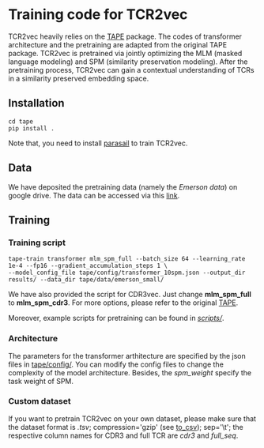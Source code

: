 # Training code for TCR2vec
TCR2vec heavily relies on the [TAPE](https://github.com/songlab-cal/tape) package. The codes of transformer architecture and the pretraining are adapted from the original TAPE package. TCR2vec is pretrained via jointly optimizing the MLM (masked language modeling) and SPM (similarity preservation modeling). After the pretraining process, TCR2vec can gain a contextual understanding of TCRs in a similarity preserved embedding space.
<!-- <img src="https://github.com/jiangdada1221/TCR2vec_train/blob/main/figures/workflow.jpg" width="800"> <br /> -->

## Installation
 ```
cd tape
pip install .
 ```
Note that, you need to install [parasail](https://github.com/jeffdaily/parasail) to train TCR2vec.

## Data
We have deposited the pretraining data (namely the *Emerson data*) on google drive. The data can be accessed via this [link]().

## Training
### Training script
```
tape-train transformer mlm_spm_full --batch_size 64 --learning_rate 1e-4 --fp16 --gradient_accumulation_steps 1 \
--model_config_file tape/config/transformer_10spm.json --output_dir results/ --data_dir tape/data/emerson_small/ 
```
We have also provided the script for CDR3vec. Just change __mlm_spm_full__ to __mlm_spm_cdr3__. For more options, please refer to the original [TAPE](https://github.com/songlab-cal/tape). <br />

Moreover, example scripts for pretraining can be found in [*scripts/*](https://github.com/jiangdada1221/TCR2vec_train/blob/main/scripts/run.sh).

### Architecture
The parameters for the transformer arthitecture are specified by the json files in [tape/config/](https://github.com/jiangdada1221/TCR2vec_train/tree/main/tape/config). You can modify the config files to change the complexity of the model architecture. Besides, the *spm_weight* specify the task weight of SPM. 

### Custom dataset
If you want to pretrain TCR2vec on your own dataset, please make sure that the dataset format is *.tsv*; compression='gzip' (see [to_csv](https://pandas.pydata.org/docs/reference/api/pandas.DataFrame.to_csv.html)); sep='\t'; the respective column names for CDR3 and full TCR are *cdr3* and *full_seq*. 

